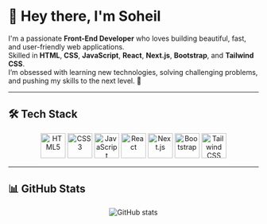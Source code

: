 # 👋 Hey there, I'm Soheil  

I'm a passionate **Front-End Developer** who loves building beautiful, fast, and user-friendly web applications.  
Skilled in **HTML**, **CSS**, **JavaScript**, **React**, **Next.js**, **Bootstrap**, and **Tailwind CSS**.  
I’m obsessed with learning new technologies, solving challenging problems, and pushing my skills to the next level. 🚀  

---

## 🛠 Tech Stack
<p align="center">
  <img src="https://cdn.jsdelivr.net/gh/devicons/devicon/icons/html5/html5-original.svg" width="50" title="HTML5"/>
  <img src="https://cdn.jsdelivr.net/gh/devicons/devicon/icons/css3/css3-original.svg" width="50" title="CSS3"/>
  <img src="https://cdn.jsdelivr.net/gh/devicons/devicon/icons/javascript/javascript-original.svg" width="50" title="JavaScript"/>
  <img src="https://cdn.jsdelivr.net/gh/devicons/devicon/icons/react/react-original.svg" width="50" title="React"/>
  <img src="https://cdn.jsdelivr.net/gh/devicons/devicon/icons/nextjs/nextjs-original.svg" width="50" title="Next.js"/>
  <img src="https://cdn.jsdelivr.net/gh/devicons/devicon/icons/bootstrap/bootstrap-original.svg" width="50" title="Bootstrap"/>
  <img src="file:///D:/tailwind-svgrepo-com.svg" width="50" title="Tailwind CSS"/>
 
</p>

---

## 📊 GitHub Stats
<p align="center">
  <img src="https://github-readme-stats.vercel.app/api?username=3oheil-rostami&show_icons=true&theme=radical" alt="GitHub stats"/>
</p>
